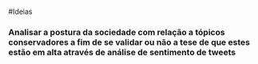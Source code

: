 #Ideias

### Analisar a postura da sociedade com relação a tópicos conservadores a fim de se validar ou não a tese de que estes estão em alta através de análise de sentimento de tweets